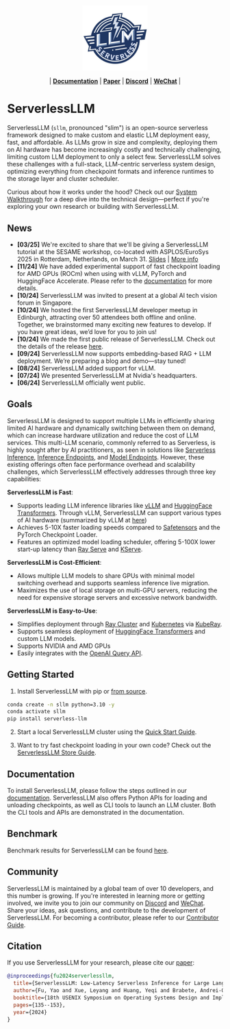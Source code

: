 <p align="center">
  <picture>
    <img src="./docs/images/serverlessllm.jpg" alt="ServerlessLLM" width="30%">
  </picture>
</p>

<p align="center">
| <a href="https://serverlessllm.github.io"><b>Documentation</b></a> | <a href="https://www.usenix.org/conference/osdi24/presentation/fu"><b>Paper</b></a> | <a href="https://discord.gg/AEF8Gduvm8"><b>Discord</b></a> | <a href="./docs/images/wechat.png"><b>WeChat</b></a> |

</p>

# ServerlessLLM

ServerlessLLM (`sllm`, pronounced "slim") is an open-source serverless framework designed to make custom and elastic LLM deployment easy, fast, and affordable. As LLMs grow in size and complexity, deploying them on AI hardware has become increasingly costly and technically challenging, limiting custom LLM deployment to only a select few. ServerlessLLM solves these challenges with a full-stack, LLM-centric serverless system design, optimizing everything from checkpoint formats and inference runtimes to the storage layer and cluster scheduler.

Curious about how it works under the hood? Check out our [System Walkthrough](https://github.com/ServerlessLLM/ServerlessLLM/tree/main/blogs/serverless-llm-architecture) for a deep dive into the technical design—perfect if you're exploring your own research or building with ServerlessLLM.

## News

- **[03/25]** We're excited to share that we'll be giving a ServerlessLLM tutorial at the SESAME workshop, co-located with ASPLOS/EuroSys 2025 in Rotterdam, Netherlands, on March 31. [Slides](https://docs.google.com/presentation/d/1ioGCVpsg0x3oCxX19EiE820aMiY22X5MG6jgImZ1W18/edit?usp=sharing) | [More info](https://sesame25.github.io/)
- **[11/24]** We have added experimental support of fast checkpoint loading for AMD GPUs (ROCm) when using with vLLM, PyTorch and HuggingFace Accelerate. Please refer to the [documentation](https://serverlessllm.github.io/docs/stable/store/rocm_quickstart) for more details.
- **[10/24]** ServerlessLLM was invited to present at a global AI tech vision forum in Singapore.
- **[10/24]** We hosted the first ServerlessLLM developer meetup in Edinburgh, attracting over 50 attendees both offline and online. Together, we brainstormed many exciting new features to develop. If you have great ideas, we’d love for you to join us!
- **[10/24]** We made the first public release of ServerlessLLM. Check out the details of the release [here](https://github.com/ServerlessLLM/ServerlessLLM/releases/tag/v0.5.0).
- **[09/24]** ServerlessLLM now supports embedding-based RAG + LLM deployment. We’re preparing a blog and demo—stay tuned!
- **[08/24]** ServerlessLLM added support for vLLM.
- **[07/24]** We presented ServerlessLLM at Nvidia's headquarters.
- **[06/24]** ServerlessLLM officially went public.

## Goals

ServerlessLLM is designed to support multiple LLMs in efficiently sharing limited AI hardware and dynamically switching between them on demand, which can increase hardware utilization and reduce the cost of LLM services. This multi-LLM scenario, commonly referred to as Serverless, is highly sought after by AI practitioners, as seen in solutions like [Serverless Inference](https://docs.aws.amazon.com/sagemaker/latest/dg/serverless-endpoints.html), [Inference Endpoints](https://huggingface.co/inference-endpoints/dedicated), and [Model Endpoints](https://learn.microsoft.com/en-us/azure/machine-learning/concept-endpoints?view=azureml-api-2). However, these existing offerings often face performance overhead and scalability challenges, which ServerlessLLM effectively addresses through three key capabilities:

**ServerlessLLM is Fast**:
- Supports leading LLM inference libraries like [vLLM](https://github.com/vllm-project/vllm) and [HuggingFace Transformers](https://huggingface.co/docs/transformers/en/index). Through vLLM, ServerlessLLM can support various types of AI hardware (summarized by vLLM at [here](https://docs.vllm.ai/en/stable/getting_started/installation.html))
- Achieves 5-10X faster loading speeds compared to [Safetensors](https://github.com/huggingface/safetensors) and the PyTorch Checkpoint Loader.
- Features an optimized model loading scheduler, offering 5-100X lower start-up latency than [Ray Serve](https://docs.ray.io/en/latest/serve/index.html) and [KServe](https://github.com/kserve/kserve).

**ServerlessLLM is Cost-Efficient**:
- Allows multiple LLM models to share GPUs with minimal model switching overhead and supports seamless inference live migration.
- Maximizes the use of local storage on multi-GPU servers, reducing the need for expensive storage servers and excessive network bandwidth.

**ServerlessLLM is Easy-to-Use**:
- Simplifies deployment through [Ray Cluster](https://docs.ray.io/en/latest/cluster/getting-started.html) and [Kubernetes](https://kubernetes.io/) via [KubeRay](https://github.com/ray-project/kuberay).
- Supports seamless deployment of [HuggingFace Transformers](https://huggingface.co/docs/transformers/en/index) and custom LLM models.
- Supports NVIDIA and AMD GPUs
- Easily integrates with the [OpenAI Query API](https://platform.openai.com/docs/overview).

## Getting Started

1. Install ServerlessLLM with pip or [from source](https://serverlessllm.github.io/docs/stable/deployment/single_machine.md#installation).

```bash
conda create -n sllm python=3.10 -y
conda activate sllm
pip install serverless-llm
```

2. Start a local ServerlessLLM cluster using the [Quick Start Guide](https://serverlessllm.github.io/docs/stable/gettting_started.md).

3. Want to try fast checkpoint loading in your own code? Check out the [ServerlessLLM Store Guide](https://serverlessllm.github.io/docs/stable/store/quickstart).

## Documentation

To install ServerlessLLM, please follow the steps outlined in our [documentation](https://serverlessllm.github.io). ServerlessLLM also offers Python APIs for loading and unloading checkpoints, as well as CLI tools to launch an LLM cluster. Both the CLI tools and APIs are demonstrated in the documentation.

## Benchmark

Benchmark results for ServerlessLLM can be found [here](./benchmarks/README.md).

## Community

ServerlessLLM is maintained by a global team of over 10 developers, and this number is growing. If you're interested in learning more or getting involved, we invite you to join our community on [Discord](https://discord.gg/AEF8Gduvm8) and [WeChat](./docs/images/wechat.png). Share your ideas, ask questions, and contribute to the development of ServerlessLLM. For becoming a contributor, please refer to our [Contributor Guide](./CONTRIBUTING.md).

## Citation

If you use ServerlessLLM for your research, please cite our [paper](https://arxiv.org/abs/2401.14351):

```bibtex
@inproceedings{fu2024serverlessllm,
  title={ServerlessLLM: Low-Latency Serverless Inference for Large Language Models},
  author={Fu, Yao and Xue, Leyang and Huang, Yeqi and Brabete, Andrei-Octavian and Ustiugov, Dmitrii and Patel, Yuvraj and Mai, Luo},
  booktitle={18th USENIX Symposium on Operating Systems Design and Implementation (OSDI 24)},
  pages={135--153},
  year={2024}
}
```
